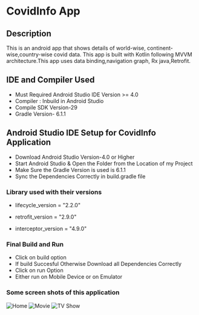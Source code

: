 
# CovidInfo App 
## Description 
This is an android app that shows details of world-wise, continent-wise,country-wise covid data. This app is built with Kotlin following MVVM architecture.This app uses data binding,navigation graph, Rx java,Retrofit.

## IDE and Compiler Used
- Must Required Android Studio IDE Version >= 4.0
- Compiler : Inbuild in Android Studio
- Compile SDK Version-29
- Gradle Version- 6.1.1



## Android Studio IDE Setup for CovidInfo Application
- Download Android Studio Version-4.0 or Higher 
- Start Android Studio & Open the Folder from the Location of my Project 
- Make Sure the Gradle Version is used is 6.1.1
- Sync the Dependencies Correctly in build.gradle file
 ### Library used with their versions
  - lifecycle_version = "2.2.0"
 
  - retrofit_version = "2.9.0"
  - interceptor_version = "4.9.0"
 

### Final Build and Run
- Click on build option 
- If build Succesful Otherwise Download all Dependencies Correctly
- Click on run Option
- Either run on Mobile Device or on Emulator

### Some screen shots of this application

![Home](https://github.com/Aditya185/MovieInfoApp/blob/master/screenshots/s1.jpg)
![Movie](https://github.com/Aditya185/MovieInfoApp/blob/master/screenshots/s2.jpg)
![TV Show](https://github.com/Aditya185/MovieInfoApp/blob/master/screenshots/s3.jpg)



